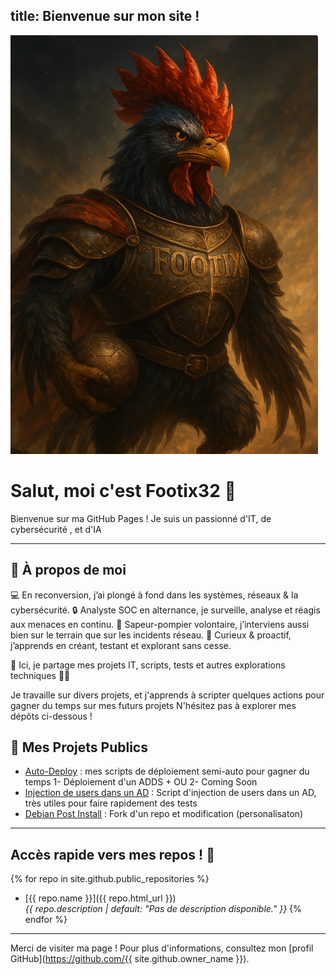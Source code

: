 title: Bienvenue sur mon site !
---
![Footix32](Files/Footix.png)

# Salut, moi c'est Footix32 👋

Bienvenue sur ma GitHub Pages ! Je suis un passionné d'IT, de cybersécurité , et d'IA   


---

## 🌟 À propos de moi

💻 En reconversion, j’ai plongé à fond dans les systèmes, réseaux & la cybersécurité.
🔒 Analyste SOC en alternance, je surveille, analyse et réagis aux menaces en continu.
🚒 Sapeur-pompier volontaire, j’interviens aussi bien sur le terrain que sur les incidents réseau.
🧠 Curieux & proactif, j’apprends en créant, testant et explorant sans cesse.

📂 Ici, je partage mes projets IT, scripts, tests et autres explorations techniques 👨‍💻

Je travaille sur divers projets, et j'apprends à scripter quelques actions pour gagner du temps sur mes futurs projets
N'hésitez pas à explorer mes dépôts ci-dessous !

## 💾 Mes Projets Publics 

- [Auto-Deploy](https://github.com/Footix32/auto_deploy) : mes scripts de déploiement semi-auto pour gagner du temps 1- Déploiement d'un ADDS + OU 2- Coming Soon
- [Injection de users dans un AD](https://github.com/Footix32/user_injector_ad) : Script d'injection de users dans un AD, très utiles pour faire rapidement des tests
- [Debian Post Install](https://github.com/Footix32/tssr-linux-debian-post-install) : Fork d'un repo et modification (personalisaton)

---

## Accès rapide vers mes repos ! 🐥

{% for repo in site.github.public_repositories %}
- [{{ repo.name }}]({{ repo.html_url }})  
  *{{ repo.description | default: "Pas de description disponible." }}*
{% endfor %}

---

Merci de visiter ma page ! Pour plus d'informations, consultez mon [profil GitHub](https://github.com/{{ site.github.owner_name }}).
